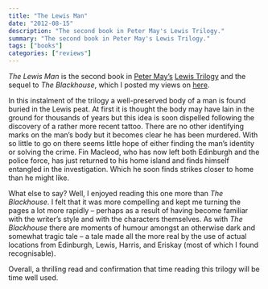 ```yaml
---
title: "The Lewis Man"
date: "2012-08-15"
description: "The second book in Peter May's Lewis Trilogy."
summary: "The second book in Peter May's Lewis Trilogy."
tags: ["books"]
categories: ["reviews"]
---
```


*The Lewis Man* is the second book in [Peter May’s](http://www.petermay.co.uk/) [Lewis Trilogy](http://www.ur-web.net/PeterMayMain/lewispage.html) and the sequel to *The Blackhouse*, which I posted my views on [here](../r2012-04-19-the-blackhouse).

In this instalment of the trilogy a well-preserved body of a man is found buried in the Lewis peat. At first it is thought the body may have lain in the ground for thousands of years but this idea is soon dispelled following the discovery of a rather more recent tattoo. There are no other identifying marks on the man’s body but it becomes clear he has been murdered. With so little to go on there seems little hope of either finding the man’s identity or solving the crime. Fin Macleod, who has now left both Edinburgh and the police force, has just returned to his home island and finds himself entangled in the investigation. Which he soon finds strikes closer to home than he might like.

What else to say? Well, I enjoyed reading this one more than *The Blackhouse*. I felt that it was more compelling and kept me turning the pages a lot more rapidly – perhaps as a result of having become familiar with the writer’s style and with the characters themselves. As with *The Blackhouse* there are moments of humour amongst an otherwise dark and somewhat tragic tale – a tale made all the more real by the use of actual locations from Edinburgh, Lewis, Harris, and Eriskay (most of which I found recognisable).

Overall, a thrilling read and confirmation that time reading this trilogy will be time well used.
